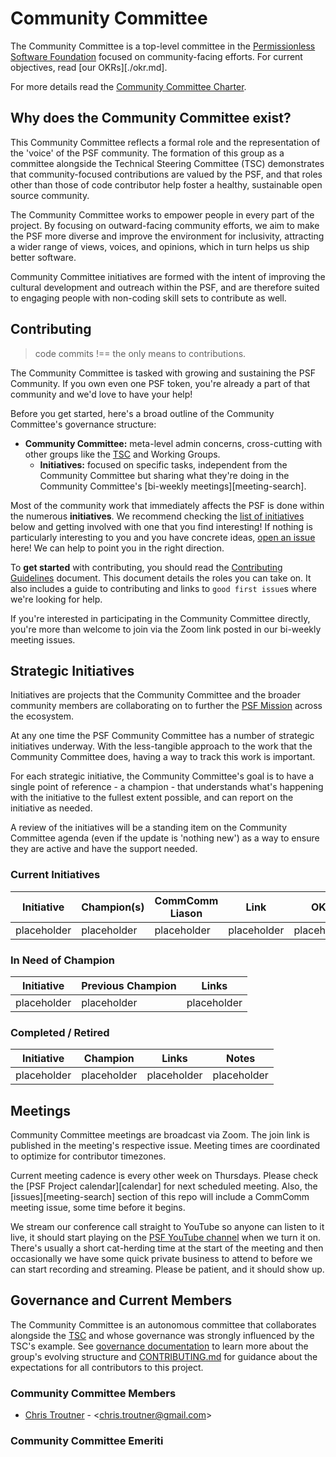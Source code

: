 # Community Committee

The Community Committee is a top-level committee in the [Permissionless Software Foundation](https://PSFoundation.cash) focused on community-facing efforts. For current objectives, read [our OKRs][./okr.md].

For more details read the [Community Committee Charter](./community-committee-charter.md).

## Why does the Community Committee exist?

This Community Committee reflects a formal role and the representation of the 'voice' of the PSF community. The formation of this group as a committee alongside the Technical Steering Committee (TSC) demonstrates that community-focused contributions are valued by the PSF, and that roles other than those of code contributor help foster a healthy, sustainable open source community.

The Community Committee works to empower people in every part of the project. By focusing on outward-facing community efforts, we aim to make the PSF more diverse and improve the environment for inclusivity, attracting a wider range of views, voices, and opinions, which in turn helps us ship better software.

Community Committee initiatives are formed with the intent of improving the cultural development and outreach within the PSF, and are therefore suited to engaging people with non-coding skill sets to contribute as well.

## Contributing
> code commits !== the only means to contributions.

The Community Committee is tasked with growing and sustaining the PSF Community. If you own even one PSF token, you're already a part of that community and we'd love to have your help!

Before you get started, here's a broad outline of the Community Committee's governance structure:

- **Community Committee:** meta-level admin concerns, cross-cutting with other groups like the [TSC](https://github.com/Permissionless-Software-Foundation/TSC) and Working Groups.
  - **Initiatives:** focused on specific tasks, independent from the Community Committee but sharing what they're doing in the Community Committee's [bi-weekly meetings][meeting-search].

Most of the community work that immediately affects the PSF is done within the numerous **initiatives**. We recommend checking the [list of initiatives](#strategic-initiatives) below and getting involved with one that you find interesting! If nothing is particularly interesting to you and you have concrete ideas, [open an issue](https://github.com/Permissionless-Software-Foundation/community-committee/issues/new) here! We can help to point you in the right direction.

To **get started** with contributing, you should read the [Contributing Guidelines](./CONTRIBUTING.md) document. This document details the roles you can take on. It also includes a guide to contributing and links to `good first issue`s where we're looking for help.

If you're interested in participating in the Community Committee directly, you're more than welcome to join via the Zoom link posted in our bi-weekly meeting issues.

## Strategic Initiatives

Initiatives are projects that the Community Committee and the broader community members are collaborating on to further the [PSF Mission](https://psfoundation.cash/biz-plan/business-plan#mission) across the ecosystem.

At any one time the PSF Community Committee has a number of strategic initiatives underway. With the less-tangible approach to the work that the Community Committee does, having a way to track this work is important.

For each strategic initiative, the Community Committee's goal is to have a single point of reference - a champion - that understands what's happening with the initiative to the fullest extent possible, and can report on the initiative as needed.

A review of the initiatives will be a standing item on the Community Committee agenda (even if the update is 'nothing new') as a way to ensure they are active and have the support needed.

### Current Initiatives

|       Initiative        |          Champion(s)          | CommComm Liason |              Link               |                 OKR                 |
| ----------------------- | ----------------------------- | --------------- | ------------------------------- | ----------------------------------- |
| placeholder                   | placeholder                  |  placeholder        | placeholder                   |   placeholder              |


### In Need of Champion

| Initiative                | Previous Champion | Links                                                      |
|---------------------------|------------------ |------------------------------------------------------------|
| placeholder              | placeholder    | placeholder    |



### Completed / Retired

| Initiative                | Champion        | Links                           | Notes                                                 |
|---------------------------|-----------------|---------------------------------|-------------------------------------------------------|
| placeholder                    | placeholder    | placeholder                 | placeholder  |

## Meetings

Community Committee meetings are broadcast via Zoom. The join link is published in the meeting's respective issue. Meeting times are coordinated to optimize for contributor timezones.

Current meeting cadence is every other week on Thursdays.  Please check the [PSF Project calendar][calendar] for next scheduled meeting.  Also, the [issues][meeting-search] section of this repo will include a CommComm meeting issue, some time before it begins.

We stream our conference call straight to YouTube so anyone can listen to it live, it should start playing on the [PSF YouTube channel](https://www.youtube.com/channel/UCQ57IDXJJSYXHBLpF1tBD0g) when we turn it on. There's usually a short cat-herding time at the start of the meeting and then occasionally we have some quick private business to attend to before we can start recording and streaming. Please be patient, and it should show up.

## Governance and Current Members

The Community Committee is an autonomous committee that collaborates alongside the [TSC](https://github.com/Permissionless-Software-Foundation/TSC) and whose governance was strongly influenced by the TSC's example. See [governance documentation](./governance) to learn more about the group's evolving structure and [CONTRIBUTING.md](./CONTRIBUTING.md) for guidance about the expectations for all contributors to this project.

### Community Committee Members
* [Chris Troutner](https://github.com/christroutner) - &lt;chris.troutner@gmail.com&gt;


### Community Committee Emeriti
